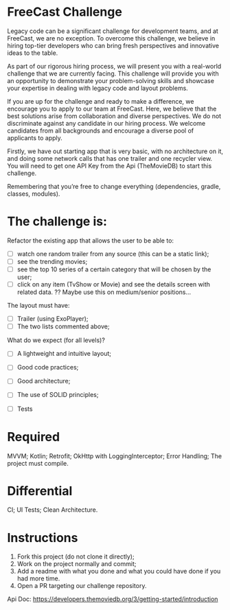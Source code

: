 # FreeCast Challenge

Legacy code can be a significant challenge for development teams, and at FreeCast, we are no exception. To overcome this challenge, we believe in hiring top-tier developers who can bring fresh perspectives and innovative ideas to the table.

As part of our rigorous hiring process, we will present you with a real-world challenge that we are currently facing. This challenge will provide you with an opportunity to demonstrate your problem-solving skills and showcase your expertise in dealing with legacy code and layout problems.

If you are up for the challenge and ready to make a difference, we encourage you to apply to our team at FreeCast. Here, we believe that the best solutions arise from collaboration and diverse perspectives. We do not discriminate against any candidate in our hiring process. We welcome candidates from all backgrounds and encourage a diverse pool of applicants to apply.

Firstly, we have out starting app that is very basic, with no architecture on it, and doing some network calls that has one trailer and one recycler view.
You will need to get one API Key from the Api (TheMovieDB) to start this challenge.

Remembering that you’re free to change everything (dependencies, gradle, classes, modules).

# The challenge is:

Refactor the existing app that allows the user to be able to:
- [ ] watch one random trailer from any source (this can be a static link);
- [ ] see the trending movies;
- [ ] see the top 10 series of a certain category that will be chosen by the user;
- [ ] click on any item (TvShow or Movie) and see the details screen with related data. ?? Maybe use this on medium/senior positions…

The layout must have:
- [ ] Trailer (using ExoPlayer);
- [ ] The two lists commented above;

What do we expect (for all levels)?
- [ ] A lightweight and intuitive layout;
- [ ] Good code practices;
- [ ] Good architecture;
- [ ] The use of SOLID principles;
- [ ] Tests


# Required
MVVM;
Kotlin;
Retrofit;
OkHttp with LoggingInterceptor;
Error Handling;
The project must compile.

# Differential
CI;
UI Tests;
Clean Architecture.


# Instructions
1. Fork this project (do not clone it directly);
2. Work on the project normally and commit;
3. Add a readme with what you done and what you could have done if you had more time.
4. Open a PR targeting our challenge repository.

Api Doc: https://developers.themoviedb.org/3/getting-started/introduction